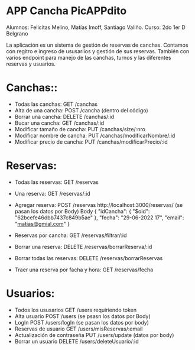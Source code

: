 # APP Cancha PicAPPdito

Alumnos: Felicitas Melino, Matías Imoff, Santiago Valiño.
Curso: 2do 1er D Belgrano

La aplicación es un sistema de gestión de reservas de canchas. Contamos con regitro e ingreso de ususariios y gestión de sus reservas.
También con varios endpoint para manejo de las canchas, turnos y las diferentes reservas y usuarios.


# Canchas:: 

- Todas las canchas: GET /canchas 
- Alta de una cancha: POST /cancha (dentro del código)
- Borrar una cancha: DELETE /canchas/:id
- Bucar una cancha: GET /canchas/:id
- Modificar tamaño de cancha: PUT /canchas/size/:nro
- Modificar nombre de cancha: PUT /canchas/modificarNombre/:id
- Modificar precio de cancha: PUT /canchas/modificarPrecio/:id


# Reservas:

- Todas las reservas: GET /reservas
- Una reserva: GET /reservas/:id
- Agregar reserva: POST /reservas
http://localhost:3000/reservas/ (se pasan los datos por Body)
Body 
{
    "idCancha": {
        "$oid": "62bcefe46dbb7437c849b5ae"
    },
    "fecha": "29-06-2022 17",
    "email": "matias@gmial.com"
}

- Reservas por cancha: GET /reservas/filtrar/:id
- Borrar una reserva: DELETE /reservas/borrarReserva/:id
- Borrar todas las reservas: DELETE /reservas/borrarReservas
- Traer una reserva por facha y hora: GET /reservas/fecha

# Usuarios:

- Todos los ususarios GET /users requiriendo token
- Alta usuario POST /users (se psasn los datos por Body)
- LogIn POST /users/logIn (se pasan los datos por body)
- Reservas de usuario GET /users/misReservas/:email
- Actualización de contraseña PUT /users/update (datos por body)
- Borrar un usuario DELETE /users/deleteUsuario/:id



